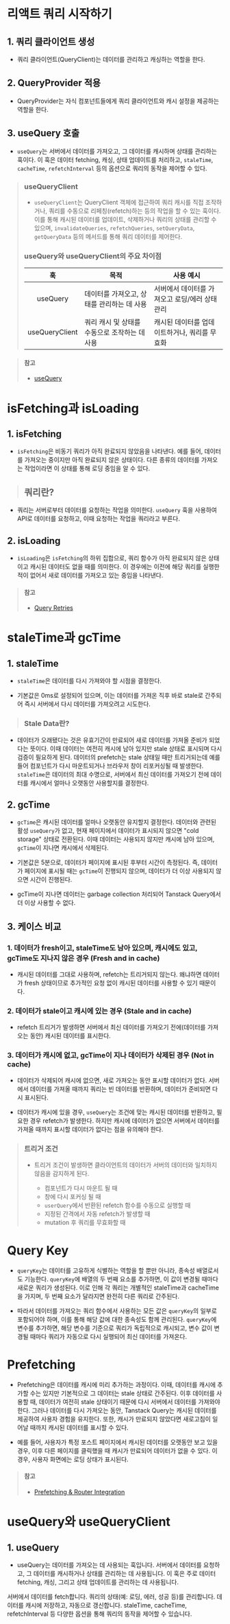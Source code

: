 # 리액트 쿼리 시작하기

## 1. 쿼리 클라이언트 생성

- 쿼리 클라이언트(QueryClient)는 데이터를 관리하고 캐싱하는 역할을 한다.

## 2. QueryProvider 적용

- QueryProvider는 자식 컴포넌트들에게 쿼리 클라이언트와 캐시 설정을 제공하는 역할을 한다.

## 3. useQuery 호출

- `useQuery`는 서버에서 데이터를 가져오고, 그 데이터를 캐시하며 상태를 관리하는 훅이다. 이 훅은 데이터 fetching, 캐싱, 상태 업데이트를 처리하고, `staleTime`, `cacheTime`, `refetchInterval` 등의 옵션으로 쿼리의 동작을 제어할 수 있다.

> ### useQueryClient
>
> - `useQueryClient`는 QueryClient 객체에 접근하여 쿼리 캐시를 직접 조작하거나, 쿼리를 수동으로 리페칭(refetch)하는 등의 작업을 할 수 있는 훅이다. 이를 통해 캐시된 데이터를 업데이트, 삭제하거나 쿼리의 상태를 관리할 수 있으며, `invalidateQueries`, `refetchQueries`, `setQueryData`, `getQueryData` 등의 메서드를 통해 쿼리 데이터를 제어한다.
>
> ### useQuery와 useQueryClient의 주요 차이점
>
> |       훅       | 목적                                          | 사용 예시                                      |
> | :------------: | --------------------------------------------- | ---------------------------------------------- |
> |    useQuery    | 데이터를 가져오고, 상태를 관리하는 데 사용    | 서버에서 데이터를 가져오고 로딩/에러 상태 관리 |
> | useQueryClient | 쿼리 캐시 및 상태를 수동으로 조작하는 데 사용 | 캐시된 데이터를 업데이트하거나, 쿼리를 무효화  |

> #### 참고
>
> - [useQuery](https://tanstack.com/query/latest/docs/framework/react/reference/useQuery)

# isFetching과 isLoading

## 1. isFetching

- `isFetching`은 비동기 쿼리가 아직 완료되지 않았음을 나타낸다. 예를 들어, 데이터를 가져오는 중이지만 아직 완료되지 않은 상태이다. 다른 종류의 데이터를 가져오는 작업이라면 이 상태를 통해 로딩 중임을 알 수 있다.

> ## 쿼리란?

- 쿼리는 서버로부터 데이터를 요청하는 작업을 의미한다. `useQuery` 훅을 사용하여 API로 데이터를 요청하고, 이때 요청하는 작업을 쿼리라고 부른다.

## 2. isLoading

- `isLoading`은 `isFetching`의 하위 집합으로, 쿼리 함수가 아직 완료되지 않은 상태이고 캐시된 데이터도 없을 때를 의미한다. 이 경우에는 이전에 해당 쿼리를 실행한 적이 없어서 새로 데이터를 가져오고 있는 중임을 나타낸다.

> #### 참고
>
> - [Query Retries](https://tanstack.com/query/latest/docs/framework/react/guides/query-retries)

# staleTime과 gcTime

## 1. staleTime

- `staleTime`은 데이터를 다시 가져와야 할 시점을 결정한다.

- 기본값은 0ms로 설정되어 있으며, 이는 데이터를 가져온 직후 바로 stale로 간주되어 즉시 서버에서 다시 데이터를 가져오려고 시도한다.

> ### Stale Data란?

- 데이터가 오래됐다는 것은 유효기간이 만료되어 새로 데이터를 가져올 준비가 되었다는 뜻이다. 이때 데이터는 여전히 캐시에 남아 있지만 stale 상태로 표시되며 다시 검증이 필요하게 된다. 데이터의 prefetch는 stale 상태일 때만 트리거되는데 예를 들어 컴포넌트가 다시 마운트되거나 브라우저 창이 리포커싱될 때 발생한다. `staleTime`은 데이터의 최대 수명으로, 서버에서 최신 데이터를 가져오기 전에 데이터를 캐시에서 얼마나 오랫동안 사용할지를 결정한다.

## 2. gcTime

- `gcTime`은 캐시된 데이터를 얼마나 오랫동안 유지할지 결정한다. 데이터와 관련된 활성 `useQuery`가 없고, 현재 페이지에서 데이터가 표시되지 않으면 "cold storage" 상태로 전환된다. 이때 데이터는 사용되지 않지만 캐시에 남아 있으며, `gcTime`이 지나면 캐시에서 삭제된다.

- 기본값은 5분으로, 데이터가 페이지에 표시된 후부터 시간이 측정된다. 즉, 데이터가 페이지에 표시될 때는 `gcTime`이 진행되지 않으며, 데이터가 더 이상 사용되지 않으면 시간이 진행된다.

- gcTime이 지나면 데이터는 garbage collection 처리되어 Tanstack Query에서 더 이상 사용할 수 없다.

## 3. 케이스 비교

### 1. 데이터가 fresh이고, staleTime도 남아 있으며, 캐시에도 있고, gcTime도 지나지 않은 경우 (Fresh and in cache)

- 캐시된 데이터를 그대로 사용하며, refetch는 트리거되지 않는다. 왜냐하면 데이터가 fresh 상태이므로 추가적인 요청 없이 캐시된 데이터를 사용할 수 있기 때문이다.

### 2. 데이터가 stale이고 캐시에 있는 경우 (Stale and in cache)

- refetch 트리거가 발생하면 서버에서 최신 데이터를 가져오기 전에(데이터를 가져오는 동안) 캐시된 데이터를 표시한다.

### 3. 데이터가 캐시에 없고, gcTime이 지나 데이터가 삭제된 경우 (Not in cache)

- 데이터가 삭제되어 캐시에 없으면, 새로 가져오는 동안 표시할 데이터가 없다. 서버에서 데이터를 가져올 때까지 쿼리는 빈 데이터를 반환하며, 데이터가 준비되면 다시 표시된다.

- 데이터가 캐시에 있을 경우, `useQuery`는 조건에 맞는 캐시된 데이터를 반환하고, 필요한 경우 refetch가 발생한다. 하지만 캐시에 데이터가 없으면 서버에서 데이터를 가져올 때까지 표시할 데이터가 없다는 점을 유의해야 한다.

> ### 트리거 조건
>
> - 트리거 조건이 발생하면 클라이언트의 데이터가 서버의 데이터와 일치하지 않음을 감지하게 된다.
>
>   - 컴포넌트가 다시 마운트 될 때
>   - 창에 다시 포커싱 될 때
>   - `userQuery`에서 반환된 refetch 함수를 수동으로 실행할 때
>   - 지정된 간격에서 자동 refetch가 발생할 때
>   - mutation 후 쿼리를 무효화할 때

# Query Key

- `queryKey`는 데이터를 고유하게 식별하는 역할을 할 뿐만 아니라, 종속성 배열로서도 기능한다. `queryKey`에 배열의 두 번째 요소를 추가하면, 이 값이 변경될 때마다 새로운 쿼리가 생성된다. 이로 인해 각 쿼리는 개별적인 staleTime과 cacheTime을 가지며, 두 번째 요소가 달라지면 완전히 다른 쿼리로 간주된다.

- 따라서 데이터를 가져오는 쿼리 함수에서 사용하는 모든 값은 `queryKey`의 일부로 포함되어야 하며, 이를 통해 해당 값에 대한 종속성도 함께 관리된다. `queryKey`에 변수를 추가하면, 해당 변수를 기준으로 쿼리가 독립적으로 캐시되고, 변수 값이 변경될 때마다 쿼리가 자동으로 다시 실행되어 최신 데이터를 가져온다.

# Prefetching

- Prefetching은 데이터를 캐시에 미리 추가하는 과정이다. 이때, 데이터를 캐시에 추가할 수는 있지만 기본적으로 그 데이터는 stale 상태로 간주된다. 이후 데이터를 사용할 때, 데이터가 여전히 stale 상태이기 때문에 다시 서버에서 데이터를 가져와야 한다. 그러나 데이터를 다시 가져오는 동안, Tanstack Query는 캐시된 데이터를 제공하여 사용자 경험을 유지한다. 또한, 캐시가 만료되지 않았다면 새로고침이 일어날 때까지 캐시된 데이터를 표시할 수 있다.

- 예를 들어, 사용자가 특정 포스트 페이지에서 캐시된 데이터를 오랫동안 보고 있을 경우, 이후 다른 페이지를 클릭했을 때 캐시가 만료되어 데이터가 없을 수 있다. 이 경우, 사용자 화면에는 로딩 상태가 표시된다.

> #### 참고
>
> - [Prefetching & Router Integration](https://tanstack.com/query/latest/docs/framework/react/guides/prefetching#prefetchquery--prefetchinfinitequery)

# useQuery와 useQueryClient

## 1. useQuery

- useQuery는 데이터를 가져오는 데 사용되는 훅입니다. 서버에서 데이터를 요청하고, 그 데이터를 캐시하거나 상태를 관리하는 데 사용됩니다. 이 훅은 주로 데이터 fetching, 캐싱, 그리고 상태 업데이트를 관리하는 데 사용됩니다.

서버에서 데이터를 fetch합니다.
쿼리의 상태(예: 로딩, 에러, 성공 등)를 관리합니다.
데이터를 캐시에 저장하고, 자동으로 갱신합니다.
staleTime, cacheTime, refetchInterval 등 다양한 옵션을 통해 쿼리의 동작을 제어할 수 있습니다.
